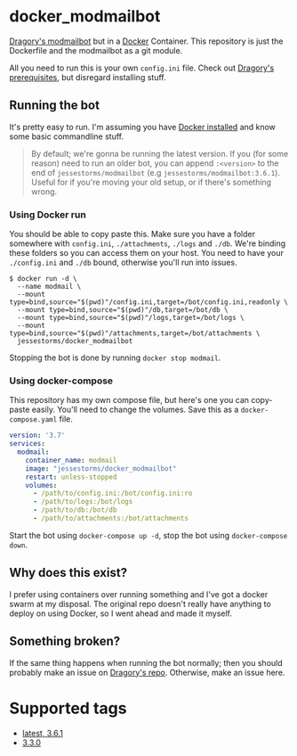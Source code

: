 # docker_modmailbot

[Dragory's modmailbot](https://github.com/Dragory/modmailbot) but in a [Docker](https://www.docker.com/) Container. This repository is just the Dockerfile and the modmailbot as a git module.

All you need to run this is your own `config.ini` file. Check out [Dragory's prerequisites](https://github.com/Dragory/modmailbot/blob/master/docs/setup.md#prerequisites), but disregard installing stuff.

## Running the bot

It's pretty easy to run. I'm assuming you have [Docker installed](https://www.docker.com/get-started) and know some basic commandline stuff.

>By default; we're gonna be running the latest version. If you (for some reason) need to run an older bot, you can append `:<version>` to the end of `jessestorms/modmailbot` (e.g `jessestorms/modmailbot:3.6.1`). Useful for if you're moving your old setup, or if there's something wrong.

### Using Docker run

You should be able to copy paste this. Make sure you have a folder somewhere with `config.ini`, `./attachments`, `./logs` and `./db`. We're binding these folders so you can access them on your host. You need to have your `./config.ini` and `./db` bound, otherwise you'll run into issues.

```shell
$ docker run -d \
  --name modmail \
  --mount type=bind,source="$(pwd)"/config.ini,target=/bot/config.ini,readonly \
  --mount type=bind,source="$(pwd)"/db,target=/bot/db \
  --mount type=bind,source="$(pwd)"/logs,target=/bot/logs \
  --mount type=bind,source="$(pwd)"/attachments,target=/bot/attachments \
  jessestorms/docker_modmailbot
```

Stopping the bot is done by running `docker stop modmail`.

### Using docker-compose

This repository has my own compose file, but here's one you can copy-paste easily. You'll need to change the volumes. Save this as a `docker-compose.yaml` file.

```yaml
version: '3.7'
services:
  modmail:
    container_name: modmail
    image: "jessestorms/docker_modmailbot"
    restart: unless-stopped
    volumes:
      - /path/to/config.ini:/bot/config.ini:ro
      - /path/to/logs:/bot/logs
      - /path/to/db:/bot/db
      - /path/to/attachments:/bot/attachments
```

Start the bot using `docker-compose up -d`, stop the bot using `docker-compose down`.

## Why does this exist?

I prefer using containers over running something and I've got a docker swarm at my disposal. The original repo doesn't really have anything to deploy on using Docker, so I went ahead and made it myself.

## Something broken?

If the same thing happens when running the bot normally; then you should probably make an issue on [Dragory's repo](https://github.com/Dragory/modmailbot). Otherwise, make an issue here.

# Supported tags

- [latest, 3.6.1](https://github.com/JesseStorms/docker_modmailbot/blob/main/Dockerfile)
- [3.3.0](https://github.com/JesseStorms/docker_modmailbot/blob/main/Dockerfile)